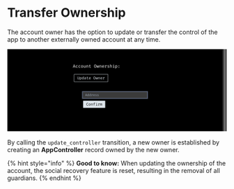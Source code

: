 # Transfer Ownership

The account owner has the option to update or transfer the control of the app to another externally owned account at any time.

![](./transfer-image.png)

By calling the `update_controller` transition, a new owner is established by creating an **AppController** record owned by the new owner.

{% hint style="info" %}
**Good to know:** When updating the ownership of the account, the social recovery feature is reset, resulting in the removal of all guardians.
{% endhint %}
